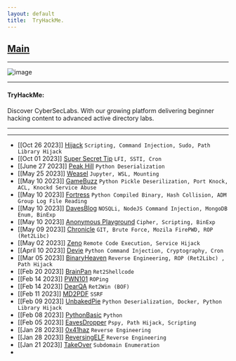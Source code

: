 ```yaml
---
layout: default
title:  TryHackMe.
---
```


<h2 class="menu-header" id="index"><a href="../../index.html">Main</a></h2>
<hr>

![image](https://user-images.githubusercontent.com/127159644/223289326-adc9f1f7-1fea-497a-b829-28d6a50f3390.png)

* * *
<h4 class="menu-header" id="tryhackme">TryHackMe:</h4>
Discover CyberSecLabs. With our growing platform delivering beginner hacking content to advanced active directory labs.
<hr>
<hr>

-  [[Oct 26 2023]] [Hijack](https://h4ckyou.github.io/posts/thm/posts/hijack.html) `Scripting, Command Injection, Sudo, Path Library Hijack`
-  [[Oct 01 2023]] [Super Secret Tip](https://h4ckyou.github.io/posts/thm/posts/supersecrettip.html) `LFI, SSTI, Cron`
-  [[June 27 2023]] [Peak Hill](https://github.com/h4ckyou/h4ckyou.github.io/blob/main/posts/thm/posts/Peak%20Hill.pdf) `Python Deserialization`
-  [[May 25 2023]] [Weasel](https://h4ckyou.github.io/posts/thm/posts/weasel.html) `Jupyter, WSL, Mounting`
-  [[May 10 2023]] [GameBuzz](https://h4ckyou.github.io/posts/thm/posts/gamebuzz.html) `Python Pickle Deserilization, Port Knock, ACL, Knockd Service Abuse`
-  [[May 10 2023]] [Fortress](https://h4ckyou.github.io/posts/thm/posts/fortress.html) `Python Compiled Binary, Hash Collision, ADM Group Log File Reading`
-  [[May 10 2023]] [DavesBlog](https://h4ckyou.github.io/posts/thm/posts/davesblog.html) `NOSQLi, NodeJS Command Injection, MongoDB Enum, BinExp`
-  [[May 10 2023]] [Anonymous Playground](https://h4ckyou.github.io/posts/thm/posts/anonymousplayground.html) `Cipher, Scripting, BinExp`
-  [[May 09 2023]] [Chronicle](https://h4ckyou.github.io/posts/thm/posts/chronicle.html) `GIT, Brute Force, Mozila FirePWD, ROP (Ret2Libc)`
-  [[May 02 2023]] [Zeno](https://h4ckyou.github.io/posts/thm/posts/zeno.html) `Remote Code Execution, Service Hijack`
-  [[April 10 2023]] [Devie](https://h4ckyou.github.io/posts/thm/posts/devie.html) `Python Command Injection, Cryptography, Cron`
-  [[Mar 05 2023]] [BinaryHeaven](https://h4ckyou.github.io/posts/thm/posts/binaryheaven.html) `Reverse Engineering, ROP (Ret2Libc) , Path Hijack`
-  [[Feb 20 2023]] [BrainPan](https://markuched13.github.io/posts/thm/brainpan1.html) `Ret2Shellcode`
-  [[Feb 14 2023]] [PWN101](https://h4ckyou.github.io/posts/thm/posts/pwn101.html) `ROPing`
-  [[Feb 14 2023]] [DearQA](https://markuched13.github.io/posts/thm/dearqa.html) `Ret2Win (BOF)`
-  [[Feb 11 2023]] [MD2PDF](https://markuched13.github.io/posts/thm/md2pdf.html) `SSRF`
-  [[Feb 09 2023]] [UnbakedPie](https://markuched13.github.io/posts/thm/unbakedpie.html) `Python Deserialization, Docker, Python Library Hijack`
-  [[Feb 08 2023]] [PythonBasic](https://markuched13.github.io/posts/thm/pythonbasics.html) `Python`
-  [[Feb 05 2023]] [EavesDropper](https://markuched13.github.io/posts/thm/eavesdrop.html) `Pspy, Path Hijack, Scripting`
-  [[Jan 28 2023]] [0x41haz](https://markuched13.github.io/posts/thm/0x41haz.html) `Reverse Engineering`
-  [[Jan 28 2023]] [ReversingELF](https://markuched13.github.io/posts/thm/reversingelf.html) `Reverse Engineering`
-  [[Jan 21 2023]] [TakeOver](https://markuched13.github.io/posts/thm/takeover.html) `Subdomain Enumeration`
-
